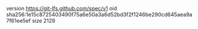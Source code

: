 version https://git-lfs.github.com/spec/v1
oid sha256:1e15c8725403490f75a6e50a3a6d52bd3f2f1246be290cd645aea9a7f61ee5ef
size 2129
